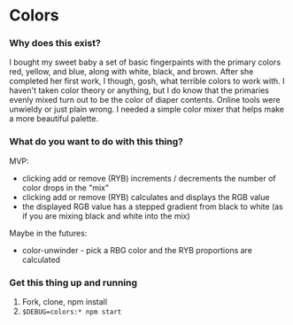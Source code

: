 # Colors

### Why does this exist?

I bought my sweet baby a set of basic fingerpaints with the primary colors red, yellow, and blue, along with white, black, and brown. After she completed her first work, I though, gosh, what terrible colors to work with. I haven't taken color theory or anything, but I do know that the primaries evenly mixed turn out to be the color of diaper contents. Online tools were unwieldy or just plain wrong. I needed a simple color mixer that helps make a more beautiful palette.

### What do you want to do with this thing?

MVP:
* clicking add or remove (RYB) increments / decrements the number of color drops in the "mix"
* clicking add or remove (RYB) calculates and displays the RGB value
* the displayed RGB value has a stepped gradient from black to white (as if you are mixing black and white into the mix)

Maybe in the futures:
* color-unwinder - pick a RBG color and the RYB proportions are calculated

### Get this thing up and running

1. Fork, clone, npm install
1. `$DEBUG=colors:* npm start`
